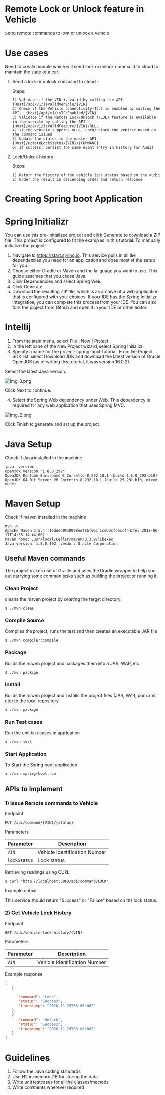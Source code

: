 # Remote Lock or Unlock feature in Vehicle

Send remote commands to lock or unlock a vehicle

# Use cases

Need to create module which will send lock or unlock command to cloud to maintain the state of a car.

1) Send a lock or unlock command to cloud - 

   Steps:

       1) Validate if the VIN is valid by calling the API -  {Host}/api/v1/isValidVehicle/{VIN}
       2) Check if the Vehicle connectivity(TCU) is enabled by calling the API-  {Host}/api/v1/isTCUEnabled/{VIN}
       3) Validate if the Remote Lock/Unlock (RLUL) feature is available in the vehicle by calling the API - {Host}/api/v1/isValidFeature/{VIN}/RLUL
       4) If the vehicle supports RLUL, Lock/unlock the vehicle based on the command issued
       5) Update the status to the master API - {Host}/updateLockStatus/{VIN}/{COMMAND}
       6) If success, persist the same event entry in history for Audit


2) Lock/Unlock history

   Steps:

       1) Return the history of the vehicle lock status based on the audit
       2) Order the result in descending order and return response



# Creating Spring boot Application

# Spring Initializr

You can use this pre-initialized project and click Generate to download a ZIP file. This project is configured to fit the examples in this tutorial.
To manually initialize the project:
1) Navigate to https://start.spring.io. This service pulls in all the dependencies you need for an application and does most of the setup for you.
2) Choose either Gradle or Maven and the language you want to use. This guide assumes that you chose Java. 
3) Click Dependencies and select Spring Web.
4) Click Generate. 
5) Download the resulting ZIP file, which is an archive of a web application that is configured with your choices.
      If your IDE has the Spring Initializr integration, you can complete this process from your IDE.
      You can also fork the project from Github and open it in your IDE or other editor.

# Intellij 

1) From the main menu, select File | New | Project.
2) In the left pane of the New Project wizard, select Spring Initializr.
3) Specify a name for the project: spring-boot-tutorial. 
   From the Project SDK list, select Download JDK and download the latest version of Oracle OpenJDK (as of writing this tutorial, it was version 16.0.2). 

Select the latest Java version.

![img_3.png](img_3.png)

Click Next to continue.

4) Select the Spring Web dependency under Web. This dependency is required for any web application that uses Spring MVC.

![img_2.png](img_2.png)

Click Finish to generate and set up the project.

# Java Setup

Check if Java installed in the machine

```
java -version
openjdk version "1.8.0_292"
OpenJDK Runtime Environment Corretto-8.292.10.1 (build 1.8.0_292-b10)
OpenJDK 64-Bit Server VM Corretto-8.292.10.1 (build 25.292-b10, mixed mode)
```


# Maven Setup

Check if maven installed in the machine

```
mvn -v
Apache Maven 3.5.4 (1edded0938998edf8bf061f1ceb3cfdeccf443fe; 2018-06-17T14:33:14-04:00)
Maven home: /usr/local/Cellar/maven/3.3.9/libexec
Java version: 1.8.0_102, vendor: Oracle Corporation
```

## Useful Maven commands

The project makes use of Gradle and uses the Gradle wrapper to help you out carrying some common tasks such as building
the project or running it.

### Clean Project 

cleans the maven project by deleting the target directory.

```console
$ ./mvn clean
```

### Compile Source

Compiles the project, runs the test and then creates an executable JAR file

```console
$ ./mvn compiler:compile
```
###  Package 

Builds the maven project and packages them into a JAR, WAR, etc.

```console
$ ./mvn package
```

### Install

Builds the maven project and installs the project files (JAR, WAR, pom.xml, etc) to the local repository.

```console
$ ./mvn package
```

### Run Test cases

Run the unit test cases in application

```console
$ ./mvn test
```

### Start Application

To Start the Spring boot application

```console
$ ./mvn spring-boot:run
```

## APIs to implement

### 1)  Issue Remote commands to Vehicle

Endpoint

```text
PUT /api/command/{VIN}/{status}
```
Parameters

| Parameter    | Description    |
|--------------|----------------|
| `VIN`        | Vehicle Identification Number 			 |
| `lockStatus` | Lock status			 |

Retrieving readings using CURL

```console
$ curl "http://localhost:8080/api/command/LOCK"
```

Example output

This service should return "Success" or "Failure" based on the lock status.


### 2) Get Vehicle Lock History

Endpoint

```text
GET /api/vehicle-lock-history/{VIN}
```

Parameters

| Parameter      | Description                                           |
| -------------- | ----------------------------------------------------- |
| `VIN`          | Vehicle Identification Number                         |

Example response


```json
[
   {

      "command": "Lock",
      "status": "Success",
      "timestamp": "2020-11-29T08:00:00Z"
   },
   {
      "command": "Unlock",
      "status": "Success",
      "timestamp": "2020-11-29T08:00:00Z"
   }
]
```


# Guidelines

1) Follow the Java coding standards
2) Use H2 in memory DB for storing the data
3) Write unit testcases for all the classes/methods
4) Write comments wherever required

